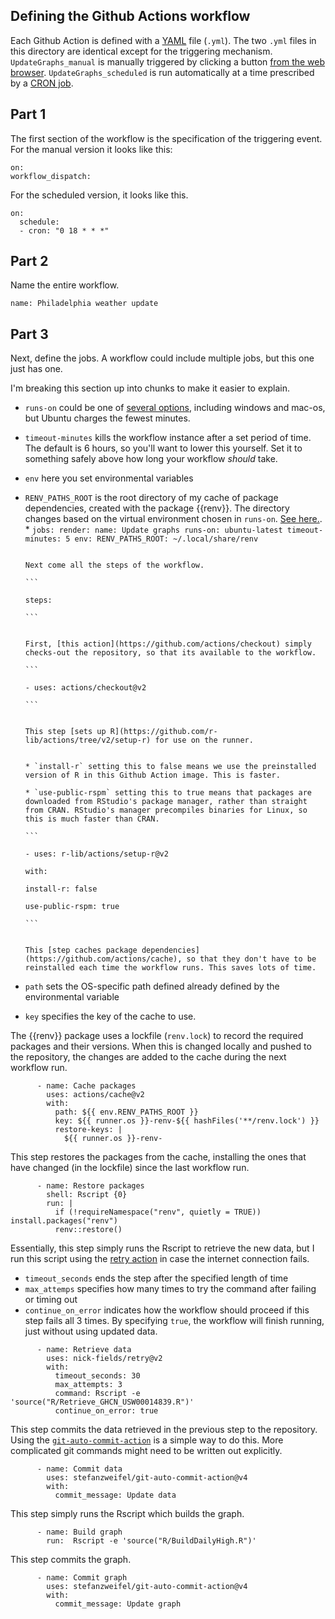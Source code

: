 ## Defining the Github Actions workflow

Each Github Action is defined with a [YAML](https://en.wikipedia.org/wiki/YAML) file (`.yml`). The two `.yml` files in this directory are identical except for the triggering mechanism. `UpdateGraphs_manual` is manually triggered by clicking a button [from the web browser](https://github.com/colinifer/weather/actions). `UpdateGraphs_scheduled` is run automatically at a time prescribed by a [CRON job](https://en.wikipedia.org/wiki/Cron).


## Part 1
The first section of the workflow is the specification of the triggering event. For the manual version it looks like this:
  
  ```
on:
  workflow_dispatch:
  ```

For the scheduled version, it looks like this.

```
on:
  schedule:
  - cron: "0 18 * * *"
```

## Part 2

Name the entire workflow.

```
name: Philadelphia weather update
```

## Part 3

Next, define the jobs. A workflow could include multiple jobs, but this one just has one.

I'm breaking this section up into chunks to make it easier to explain.

* `runs-on` could be one of [several options](https://docs.github.com/en/actions/using-github-hosted-runners/about-github-hosted-runners), including windows and mac-os, but Ubuntu charges the fewest minutes.
* `timeout-minutes` kills the workflow instance after a set period of time. The default is 6 hours, so you'll want to lower this yourself. Set it to something safely above how long your workflow *should* take.
* `env` here you set environmental variables
* `RENV_PATHS_ROOT` is the root directory of my cache of package dependencies, created with the package {{renv}}. The directory changes based on the virtual environment chosen in `runs-on`. [See here.](https://rstudio.github.io/renv/reference/paths.html#details).
                                                                                                                                                                                                          * 
                                                                                                                                                                                                            ```
                                                                                                                                                                                                          jobs:
                                                                                                                                                                                                            render:
                                                                                                                                                                                                            name: Update graphs
                                                                                                                                                                                                          runs-on: ubuntu-latest
                                                                                                                                                                                                          timeout-minutes: 5
                                                                                                                                                                                                          env:
                                                                                                                                                                                                            RENV_PATHS_ROOT: ~/.local/share/renv
                                                                                                                                                                                                          ```
                                                                                                                                                                                                          
                                                                                                                                                                                                          Next come all the steps of the workflow.
                                                                                                                                                                                                          ```
                                                                                                                                                                                                          steps:
                                                                                                                                                                                                            ```    
                                                                                                                                                                                                          
                                                                                                                                                                                                          First, [this action](https://github.com/actions/checkout) simply checks-out the repository, so that its available to the workflow.
                                                                                                                                                                                                          ```    
                                                                                                                                                                                                          - uses: actions/checkout@v2
                                                                                                                                                                                                          ```
                                                                                                                                                                                                          
                                                                                                                                                                                                          This step [sets up R](https://github.com/r-lib/actions/tree/v2/setup-r) for use on the runner.
                                                                                                                                                                                                          
                                                                                                                                                                                                          * `install-r` setting this to false means we use the preinstalled version of R in this Github Action image. This is faster.
                                                                                                                                                                                                          * `use-public-rspm` setting this to true means that packages are downloaded from RStudio's package manager, rather than straight from CRAN. RStudio's manager precompiles binaries for Linux, so this is much faster than CRAN.
                                                                                                                                                                                                          ```
                                                                                                                                                                                                          - uses: r-lib/actions/setup-r@v2
                                                                                                                                                                                                          with:
                                                                                                                                                                                                            install-r: false
                                                                                                                                                                                                          use-public-rspm: true
                                                                                                                                                                                                          ```
                                                                                                                                                                                                          
                                                                                                                                                                                                          This [step caches package dependencies](https://github.com/actions/cache), so that they don't have to be reinstalled each time the workflow runs. This saves lots of time.

* `path` sets the OS-specific path defined already defined by the environmental variable
* `key` specifies the key of the cache to use.

The {{renv}} package uses a lockfile (`renv.lock`) to record the required packages and their versions. When this is changed locally and pushed to the repository, the changes are added to the cache during the next workflow run.
```
      - name: Cache packages
        uses: actions/cache@v2
        with:
          path: ${{ env.RENV_PATHS_ROOT }}
          key: ${{ runner.os }}-renv-${{ hashFiles('**/renv.lock') }}
          restore-keys: |
            ${{ runner.os }}-renv-
```

This step restores the packages from the cache, installing the ones that have changed (in the lockfile) since the last workflow run.
```
      - name: Restore packages
        shell: Rscript {0}
        run: |
          if (!requireNamespace("renv", quietly = TRUE)) install.packages("renv")
          renv::restore()
```

Essentially, this step simply runs the Rscript to retrieve the new data, but I run this script using the [retry action](https://github.com/nick-fields/retry) in case the internet connection fails.

* `timeout_seconds` ends the step after the specified length of time
* `max_attemps` specifies how many times to try the command after failing or timing out
* `continue_on_error` indicates how the workflow should proceed if this step fails all 3 times. By specifying `true`, the workflow will finish running, just without using updated data.
```
      - name: Retrieve data
        uses: nick-fields/retry@v2
        with:
          timeout_seconds: 30
          max_attempts: 3
          command: Rscript -e 'source("R/Retrieve_GHCN_USW00014839.R")'
          continue_on_error: true
```

This step commits the data retrieved in the previous step to the repository. Using the [`git-auto-commit-action`](https://github.com/stefanzweifel/git-auto-commit-action) is a simple way to do this. More complicated git commands might need to be written out explicitly.
```
      - name: Commit data
        uses: stefanzweifel/git-auto-commit-action@v4
        with:
          commit_message: Update data
```

This step simply runs the Rscript which builds the graph.
```
      - name: Build graph
        run:  Rscript -e 'source("R/BuildDailyHigh.R")'
```

This step commits the graph.
```
      - name: Commit graph
        uses: stefanzweifel/git-auto-commit-action@v4
        with:
          commit_message: Update graph
```